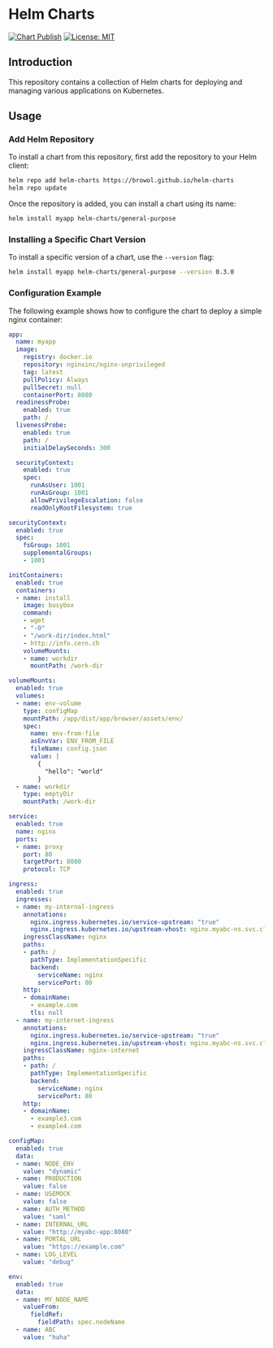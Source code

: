 # Helm Charts

[![Chart Publish](https://github.com/browol/helm-charts/actions/workflows/release.yml/badge.svg?branch=main)](https://github.com/browol/helm-charts/actions/workflows/release.yml)
[![License: MIT](https://img.shields.io/badge/License-MIT-yellow.svg)](https://opensource.org/licenses/MIT)

## Introduction

This repository contains a collection of Helm charts for deploying and managing various applications on Kubernetes.

## Usage

### Add Helm Repository

To install a chart from this repository, first add the repository to your Helm client:

```bash
helm repo add helm-charts https://browol.github.io/helm-charts
helm repo update
```

Once the repository is added, you can install a chart using its name:

```bash
helm install myapp helm-charts/general-purpose
```

### Installing a Specific Chart Version

To install a specific version of a chart, use the `--version` flag:

```bash
helm install myapp helm-charts/general-purpose --version 0.3.0
```

### Configuration Example

The following example shows how to configure the chart to deploy a simple nginx container:

```yaml
app:
  name: myapp
  image:
    registry: docker.io
    repository: nginxinc/nginx-unprivileged
    tag: latest
    pullPolicy: Always
    pullSecret: null
    containerPort: 8080
  readinessProbe:
    enabled: true
    path: /
  livenessProbe:
    enabled: true
    path: /
    initialDelaySeconds: 300

  securityContext:
    enabled: true
    spec:
      runAsUser: 1001
      runAsGroup: 1001
      allowPrivilegeEscalation: false
      readOnlyRootFilesystem: true

securityContext:
  enabled: true
  spec:
    fsGroup: 1001
    supplementalGroups:
    - 1001

initContainers:
  enabled: true
  containers:
  - name: install
    image: busybox
    command:
    - wget
    - "-O"
    - "/work-dir/index.html"
    - http://info.cern.ch
    volumeMounts:
    - name: workdir
      mountPath: /work-dir

volumeMounts:
  enabled: true
  volumes:
  - name: env-volume
    type: configMap
    mountPath: /app/dist/app/browser/assets/env/
    spec:
      name: env-from-file
      asEnvVar: ENV_FROM_FILE
      fileName: config.json
      value: |
        {
          "hello": "world"
        }
  - name: workdir
    type: emptyDir
    mountPath: /work-dir

service:
  enabled: true
  name: nginx
  ports:
  - name: proxy
    port: 80
    targetPort: 8080
    protocol: TCP

ingress:
  enabled: true
  ingresses:
  - name: my-internal-ingress
    annotations:
      nginx.ingress.kubernetes.io/service-upstream: "true"
      nginx.ingress.kubernetes.io/upstream-vhost: nginx.myabc-ns.svc.cluster.local
    ingressClassName: nginx
    paths:
    - path: /
      pathType: ImplementationSpecific
      backend:
        serviceName: nginx
        servicePort: 80
    http:
    - domainName:
      - example.com
      tls: null
  - name: my-internet-ingress
    annotations:
      nginx.ingress.kubernetes.io/service-upstream: "true"
      nginx.ingress.kubernetes.io/upstream-vhost: nginx.myabc-ns.svc.cluster.local
    ingressClassName: nginx-internet
    paths:
    - path: /
      pathType: ImplementationSpecific
      backend:
        serviceName: nginx
        servicePort: 80
    http:
    - domainName:
      - example3.com
      - example4.com

configMap:
  enabled: true
  data:
  - name: NODE_ENV
    value: "dynamic"
  - name: PRODUCTION
    value: false
  - name: USEMOCK
    value: false
  - name: AUTH_METHOD
    value: "saml"
  - name: INTERNAL_URL
    value: "http://myabc-app:8080"
  - name: PORTAL_URL
    value: "https://example.com"
  - name: LOG_LEVEL
    value: "debug"

env:
  enabled: true
  data:
  - name: MY_NODE_NAME
    valueFrom:
      fieldRef:
        fieldPath: spec.nodeName
  - name: ABC
    value: "haha"
```
